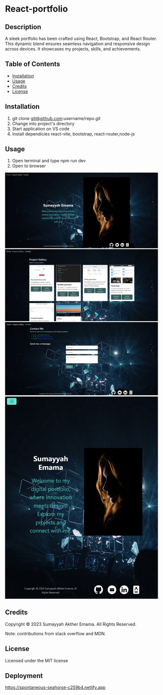 # React-portfolio

## Description


A sleek portfolio has been crafted using React, Bootstrap, and React Router. This dynamic blend ensures seamless navigation and responsive design across devices. It showcases my projects, skills, and achievements.

## Table of Contents

* [Installation](#installation)
* [Usage](#usage)
* [Credits](#credits)
* [License](#license)


## Installation

1) git clone git@github.com:username/repo.git
2) Change into project's directory
3) Start application on VS code
4) Install dependicies react-vite, bootstrap, react-router,node-js


## Usage 

1) Open terminal and type npm run dev
2) Open to browser
   
![see here](asset/r-1.png)
![see here](asset/r-2.png)
![see here](asset/r-3.png)
![see here](asset/react.png)


## Credits

Copyright © 2023 Sumayyah Akther Emama. All Rights Reserved.

Note: contributions from stack overflow and MDN.

## License

Licensed under the MIT license

## Deployment 

https://spontaneous-seahorse-c259b4.netlify.app

